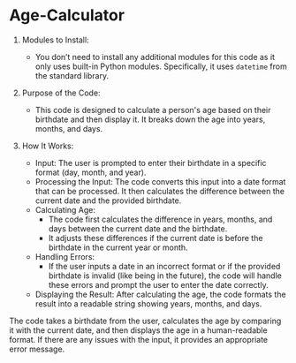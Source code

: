 # Age-Calculator
1. Modules to Install:
   - You don’t need to install any additional modules for this code as it only uses built-in Python modules. Specifically, it uses `datetime` from the standard library.

2. Purpose of the Code:
   - This code is designed to calculate a person's age based on their birthdate and then display it. It breaks down the age into years, months, and days.

3. How It Works:
   - Input: The user is prompted to enter their birthdate in a specific format (day, month, and year).
   - Processing the Input: The code converts this input into a date format that can be processed. It then calculates the difference between the current date and the provided birthdate.
   - Calculating Age:
     - The code first calculates the difference in years, months, and days between the current date and the birthdate.
     - It adjusts these differences if the current date is before the birthdate in the current year or month.
   - Handling Errors:
     - If the user inputs a date in an incorrect format or if the provided birthdate is invalid (like being in the future), the code will handle these errors and prompt the user to enter the date correctly.
   - Displaying the Result: After calculating the age, the code formats the result into a readable string showing years, months, and days.

The code takes a birthdate from the user, calculates the age by comparing it with the current date, and then displays the age in a human-readable format. If there are any issues with the input, it provides an appropriate error message.
